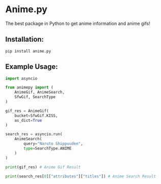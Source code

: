 # Anime.py
The best package in Python to get anime information and anime gifs!

## Installation:
```
pip install anime.py
```

## Example Usage:
```py
import asyncio

from animepy import (
    AnimeGif, AnimeSearch,
    SfwGif, SearchType
)

gif_res = AnimeGif(
    bucket=SfwGif.KISS,
    as_dict=True
)

search_res = asyncio.run(
    AnimeSearch(
        query="Naruto Shippuuden",
        type=SearchType.ANIME
    )
)

print(gif_res) # Anime Gif Result

print(search_res[0]["attributes"]["titles"]) # Anime Search Result
```
